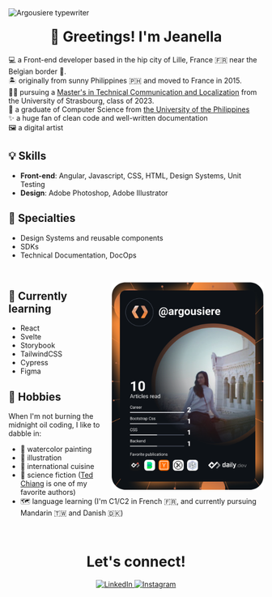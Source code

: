
<img align="left" src="https://user-images.githubusercontent.com/67679921/153674054-02cfbbca-1c21-4afd-8d3d-75d4405f4026.png" alt="Argousiere typewriter" />
<h1 align="center">👋 Greetings! I'm Jeanella</h1>

<p>
  💻 a Front-end developer based in the hip city of Lille, France 🇫🇷 near the Belgian border 🍺.<br />
  🏝️ originally from sunny Philippines 🇵🇭 and moved to France in 2015.<br />
  🧑‍🎓 pursuing a <a href="https://mastertcloc.unistra.fr/">Master's in Technical Communication and Localization</a> from the University of Strasbourg, class of 2023.<br />
  🏫 a graduate of Computer Science from <a href="https://dcs.upd.edu.ph/">the University of the Philippines</a><br />
  ✨ a huge fan of clean code and well-written documentation<br />
  🖼️ a digital artist
</p>

## 💡 Skills
- **Front-end**: Angular, Javascript, CSS, HTML, Design Systems, Unit Testing  
- **Design**: Adobe Photoshop, Adobe Illustrator

## 🎩 Specialties
- Design Systems and reusable components
- SDKs
- Technical Documentation, DocOps

<br />

<a href="https://app.daily.dev/argousiere"><img align="right" src="https://github.com/argousiere/argousiere/blob/main/devcard.svg" width="300" alt="argousiere's Dev Card"/></a>

## 🌱 Currently learning
- React
- Svelte
- Storybook
- TailwindCSS
- Cypress
- Figma

## 🌠 Hobbies
When I'm not burning the midnight oil coding, I like to dabble in:
- 🎨 watercolor painting
- 📝 illustration
- 🍜 international cuisine
- 📖 science fiction ([Ted Chiang](https://www.newyorker.com/culture/persons-of-interest/ted-chiangs-soulful-science-fiction) is one of my favorite authors)
- 🗺️ language learning (I'm C1/C2 in French 🇫🇷, and currently pursuing Mandarin 🇹🇼 and Danish 🇩🇰)

<br />

<h1 align="center">Let's connect!</h1>
<p align="center">
  <a href="https://www.linkedin.com/in/jeanellapascual/">
   <img src="https://img.shields.io/badge/-LinkedIn-blue?style=flat&logo=Linkedin&logoColor=white" alt="LinkedIn" />
  </a>
  <a href="https://www.instagram.com/jeekapascual/">
   <img src="https://img.shields.io/badge/-Instagram-c13584?style=flat&labelColor=c13584&logo=instagram&logoColor=white" alt="Instagram" />
  </a>
</p>                                                                                                                                        
